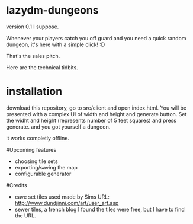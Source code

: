 # lazydm-dungeons 
version 0.1 I suppose.

Whenever your players catch you off guard and you need a quick random dungeon, it's here with a simple click! :D

That's the sales pitch.

Here are the technical tidbits.

# installation

download this repository, go to src/client and open index.html.
You will be presented with a complex UI of width and height and generate button.
Set the widht and height (represents number of 5 feet squares) and press generate.
and you got yourself a dungeon. 

it works completly offline.

#Upcoming features

 * choosing tile sets
 * exporting/saving the map
 * configurable generator

#Credits
* cave set tiles used made by Sims URL: http://www.dundjinni.com/art/user_art.asp
* sewer tiles, a french blog I found the tiles were free, but I have to find the URL.



